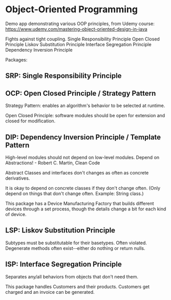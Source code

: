 # Object-Oriented Programming

Demo app demonstrating various OOP principles, from Udemy course:
https://www.udemy.com/mastering-object-oriented-design-in-java

Fights against tight coupling.
Single Responsibility Principle
Open Closed Principle
Liskov Substitution Principle
Interface Segregation Principle
Dependency Inversion Principle

Packages:

## SRP: Single Responsibility Principle

## OCP: Open Closed Principle / Strategy Pattern
Strategy Pattern: enables an algorithm's behavior to be selected at runtime. 

Open Closed Principle: software modules should be open for extension and closed for modification.

## DIP: Dependency Inversion Principle / Template Pattern

High-level modules should not depend on low-level modules. Depend on Abstractions! - Robert C. Martin, Clean Code

Abstract Classes and interfaces don't changes as often as concrete derivatives.

It is okay to depend on concrete classes if they don't change often. (Only depend on things that don't change often. 
Example: String class.)

This package has a Device Manufacturing Factory that builds different devices through a set process, though the details change a bit for each kind of device.


## LSP: Liskov Substitution Principle

Subtypes must be substitutable for their basetypes. 
Often violated. Degenerate methods often exist--either do nothing or return nulls.

## ISP: Interface Segregation Principle

Separates any/all behaviors from objects that don't need them.

This package handles Customers and their products. Customers get charged and an invoice can be generated.